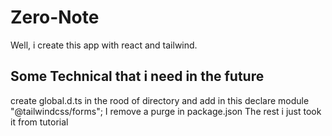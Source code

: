 # Zero-Note

Well, i create this app with react and tailwind.

## Some Technical that i need in the future

create global.d.ts in the rood of directory and add in this declare module "@tailwindcss/forms";
I remove a purge in package.json
The rest i just took it from tutorial
